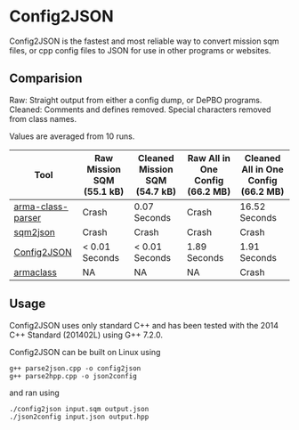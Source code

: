 # Config2JSON

Config2JSON is the fastest and most reliable way to convert mission sqm files, or cpp config files to JSON for use in other programs or websites.

## Comparision
Raw: Straight output from either a config dump, or DePBO programs.  
Cleaned: Comments and defines removed. Special characters removed from class names.

Values are averaged from 10 runs.

| Tool                                                                 | Raw Mission SQM  (55.1 kB) | Cleaned Mission SQM (54.7 kB) | Raw All in One Config (66.2 MB) | Cleaned All in One Config (66.2 MB) |
|----------------------------------------------------------------------|----------------------------|-------------------------------|---------------------------------|-------------------------------------|
| [arma-class-parser](https://github.com/Fusselwurm/arma-class-parser) | Crash                      | 0.07 Seconds                  | Crash                           | 16.52 Seconds                       |
| [sqm2json](https://github.com/nicolasFlinois/sqm2json)               | Crash                      | Crash                         | Crash                           | Crash                               |
| [Config2JSON](https://github.com/brettmayson/Config2JSON)            | < 0.01 Seconds             | < 0.01 Seconds                | 1.89 Seconds                    | 1.91 Seconds                        |
| [armaclass](https://github.com/overfl0/Armaclass)                    | NA                         | NA                            | NA                              | Crash                               |

## Usage
Config2JSON uses only standard C++ and has been tested with the 2014 C++ Standard (201402L) using G++ 7.2.0.

Config2JSON can be built on Linux using

    g++ parse2json.cpp -o config2json
    g++ parse2hpp.cpp -o json2config

and ran using

    ./config2json input.sqm output.json
    ./json2config input.json output.hpp
